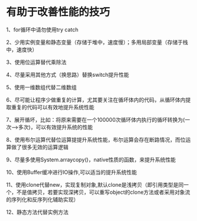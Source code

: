# 有助于改善性能的技巧
1、for循环中请勿使用try catch

2、少用实例变量和静态变量（存储于堆中，速度慢）；多用局部变量（存储于栈中，速度快）

3、使用位运算替代乘除法

4、尽量采用其他方式（换思路）替换switch提升性能

5、使用一维数组代替二维数组

6、尽可能让程序少做重复的计算，尤其要关注在循坏体内的代码，从循环体内提取重复的代码可以有效地提升系统性能

7、展开循坏，比如：将原来需要在一个100000次循环体内执行的循坏转换为(一次-->多次)，可以有效提升系统的性能

8、使用布尔运算代替位运算提提升系统性能，布尔运算会存在断路情况，而位运算做了很多无效的运算逻辑

9、尽量多使用System.arraycopy()，native性质的函数，来提升系统性能

10、使用Buffer缓冲进行IO操作,可以适当的提升系统性能

11、使用clone代替new，实现复制对象,默认clone是浅拷贝（即引用类型是同一个，不是值拷贝，若要实现深拷贝，可以重写object的clone方法或者采用对象流的序列化和反序列化辅助实现）

12、静态方法代替实例方法

